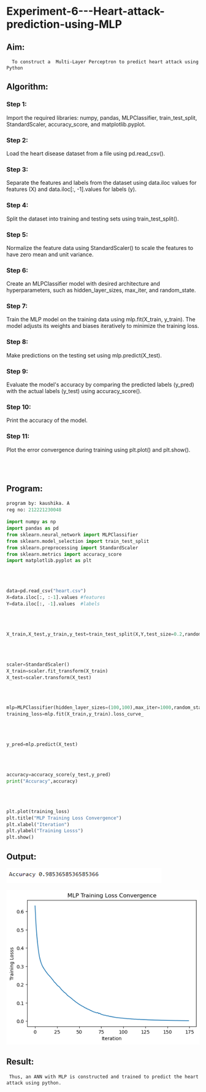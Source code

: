 # Experiment-6---Heart-attack-prediction-using-MLP
## Aim:
      To construct a  Multi-Layer Perceptron to predict heart attack using Python
## Algorithm:
### Step 1:
Import the required libraries: numpy, pandas, MLPClassifier, train_test_split, StandardScaler, accuracy_score, and matplotlib.pyplot.<br>
### Step 2:
Load the heart disease dataset from a file using pd.read_csv().<br>
### Step 3:
Separate the features and labels from the dataset using data.iloc values for features (X) and data.iloc[:, -1].values for labels (y).<br>
### Step 4:
Split the dataset into training and testing sets using train_test_split().<br>
### Step 5:
Normalize the feature data using StandardScaler() to scale the features to have zero mean and unit variance.<br>
### Step 6:
Create an MLPClassifier model with desired architecture and hyperparameters, such as hidden_layer_sizes, max_iter, and random_state.<br>
### Step 7:
Train the MLP model on the training data using mlp.fit(X_train, y_train). The model adjusts its weights and biases iteratively to minimize the training loss.<br>
### Step 8:
Make predictions on the testing set using mlp.predict(X_test).<br>
### Step 9:
Evaluate the model's accuracy by comparing the predicted labels (y_pred) with the actual labels (y_test) using accuracy_score().<br>
### Step 10:
Print the accuracy of the model.<br>
### Step 11:
Plot the error convergence during training using plt.plot() and plt.show().<br>
<br>
<br>
<br>

## Program:
```python
program by: kaushika. A
reg no: 212221230048
```

```python
import numpy as np
import pandas as pd 
from sklearn.neural_network import MLPClassifier 
from sklearn.model_selection import train_test_split
from sklearn.preprocessing import StandardScaler 
from sklearn.metrics import accuracy_score
import matplotlib.pyplot as plt
```
<br>
<br>

```python
data=pd.read_csv("heart.csv")
X=data.iloc[:, :-1].values #features 
Y=data.iloc[:, -1].values  #labels 
```
<br>
<br>

```python
X_train,X_test,y_train,y_test=train_test_split(X,Y,test_size=0.2,random_state=42)
```
<br>
<br>

```python
scaler=StandardScaler()
X_train=scaler.fit_transform(X_train)
X_test=scaler.transform(X_test)
```
<br>
<br>

```python
mlp=MLPClassifier(hidden_layer_sizes=(100,100),max_iter=1000,random_state=42)
training_loss=mlp.fit(X_train,y_train).loss_curve_
```
<br>
<br>

```python
y_pred=mlp.predict(X_test)
```
<br>
<br>

```python
accuracy=accuracy_score(y_test,y_pred)
print("Accuracy",accuracy)
```
<br>
<br>

```python
plt.plot(training_loss)
plt.title("MLP Training Loss Convergence")
plt.xlabel("Iteration")
plt.ylabel("Training Losss")
plt.show()
```
## Output:
![](1.PNG)

![](2.png)
## Result:
     Thus, an ANN with MLP is constructed and trained to predict the heart attack using python.
     

